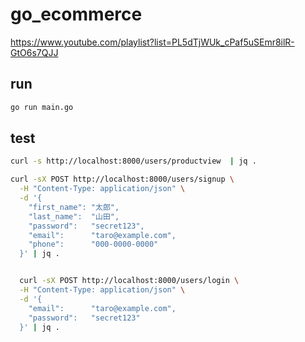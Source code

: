 # go_ecommerce
https://www.youtube.com/playlist?list=PL5dTjWUk_cPaf5uSEmr8ilR-GtO6s7QJJ

## run

```bash
go run main.go
```

## test

```bash
curl -s http://localhost:8000/users/productview  | jq .

curl -sX POST http://localhost:8000/users/signup \
  -H "Content-Type: application/json" \
  -d '{
    "first_name": "太郎",
    "last_name":  "山田",
    "password":   "secret123",
    "email":      "taro@example.com",
    "phone":      "000-0000-0000"
  }' | jq .


  curl -sX POST http://localhost:8000/users/login \
  -H "Content-Type: application/json" \
  -d '{
    "email":      "taro@example.com",
    "password":   "secret123"
  }' | jq .

```
